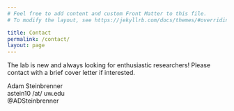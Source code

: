```yaml
---
# Feel free to add content and custom Front Matter to this file.
# To modify the layout, see https://jekyllrb.com/docs/themes/#overriding-theme-defaults

title: Contact
permalink: /contact/
layout: page
---
```

The lab is new and always looking for enthusiastic researchers!  Please contact with a brief cover letter if interested.

Adam Steinbrenner <br>
astein10 /at/ uw.edu <br>
@ADSteinbrenner